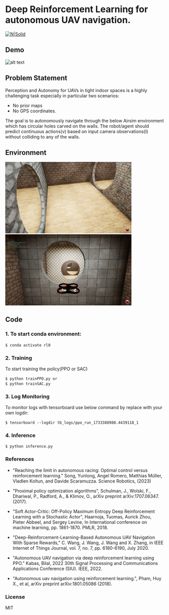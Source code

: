 
# Deep Reinforcement Learning for autonomous UAV navigation.	
[comment]: <>  (## _The Last Markdown Editor, Ever_)

[![N|Solid](https://cldup.com/dTxpPi9lDf.thumb.png)](https://nodesource.com/products/nsolid)

## Demo
![alt text](assets/simulation_SAC.gif)

## Problem Statement
 Perception and Autonomy for UAVs in tight indoor spaces is a highly challenging task especially in particular two scenarios:
- No prior maps
- No GPS coordinates.

The goal is to autonomously navigate through the below Airsim environment which has circular holes carved on the walls. The robot/agent should predict continuous actions(v) based on input camera observations(I) without colliding to any of the walls.
## Environment
<p float="left">
  <img src="./assets/Env1.png" width="400" />
  <img src="./assets/Env2.png" width="400" /> 
</p>
    
## Code
### 1. To start conda environment:
```
$ conda activate rl0
```
<!---
Go to the below location and then start `TrainEnv.exe` present at below location
```
$ .\RL-UAV\Airsim-Env\TrainEnv
```
-->

### 2. Training
To start training the poilcy(PPO or SAC)
```
$ python trainPPO.py or
$ python trainSAC.py
```

### 3. Log Monitoring
To monitor logs with tensorboard use below command by replace with your own logdir:
```
$ tensorboard --logdir tb_logs/ppo_run_1733388980.4439118_1
```

### 4. Inference

```
$ python inference.py
```
<!-- To start inference start `TestEnv.exe` present at below location:
```
$ .\RL-UAV\Airsim-Env\TrainEnv`
``` -->


### References 
+ "Reaching the limit in autonomous racing: Optimal control versus reinforcement learning." Song, Yunlong, Angel Romero, Matthias Müller, Vladlen Koltun, and Davide Scaramuzza. Science Robotics, (2023)

+  "Proximal policy optimization algorithms", Schulman, J., Wolski, F., Dhariwal, P., Radford, A., & Klimov, O., arXiv preprint arXiv:1707.06347.  (2017). 

+ "Soft Actor-Critic: Off-Policy Maximum Entropy Deep Reinforcement Learning with a Stochastic Actor", Haarnoja, Tuomas, Aurick Zhou, Pieter Abbeel, and Sergey Levine, In International conference on machine learning, pp. 1861-1870. PMLR, 2018.

+ "Deep-Reinforcement-Learning-Based Autonomous UAV Navigation With Sparse Rewards," C. Wang, J. Wang, J. Wang and X. Zhang, in IEEE Internet of Things Journal, vol. 7, no. 7, pp. 6180-6190, July 2020.

+ "Autonomous UAV navigation via deep reinforcement learning using PPO." Kabas, Bilal, 2022 30th Signal Processing and Communications Applications Conference (SIU). IEEE, 2022.

+ "Autonomous uav navigation using reinforcement learning.", Pham, Huy X., et al, arXiv preprint arXiv:1801.05086 (2018).



### License

MIT




